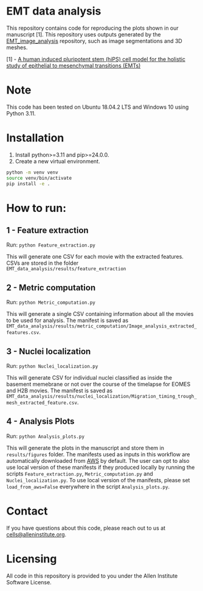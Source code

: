 # EMT data analysis
This repository contains code for reproducing the plots shown in our manuscript [1]. This repository uses outputs generated by the [EMT_image_analysis](https://github.com/AllenCell/EMT_image_analysis) repository, such as image segmentations and 3D meshes.

[1] - [A human induced pluripotent stem (hiPS) cell model for the holistic study of epithelial to mesenchymal transitions (EMTs)](https://www.biorxiv.org/content/10.1101/2024.08.16.608353v1)

# Note
This code has been tested on Ubuntu 18.04.2 LTS and Windows 10 using Python 3.11.

# Installation
1. Install python>=3.11 and pip>=24.0.0.
2. Create a new virtual environment.
```bash
python -m venv venv
source venv/bin/activate
pip install -e .
```

# How to run:

## 1 - Feature extraction

Run: `python Feature_extraction.py`

This will generate one CSV for each movie with the extracted features. CSVs are stored in the folder `EMT_data_analysis/results/feature_extraction`

## 2 - Metric computation

Run: `python Metric_computation.py`

This will generate a single CSV containing information about all the movies to be used for analysis. The manifest is saved as `EMT_data_analysis/results/metric_computation/Image_analysis_extracted_features.csv`.

## 3 - Nuclei localization

Run: `python Nuclei_localization.py`

This will generate CSV for individual nuclei classified as inside the basement memebrane or not over the course of the timelapse for EOMES and H2B movies. The manifest is saved as `EMT_data_analysis/results/nuclei_localization/Migration_timing_trough_mesh_extracted_feature.csv`.

## 4 - Analysis Plots

Run: `python Analysis_plots.py`

This will generate the plots in the manuscript and store them in `results/figures` folder. The manifests used as inputs in this workflow are automatically downloaded from [AWS](https://open.quiltdata.com/b/allencell/tree/aics/emt_timelapse_dataset/manifests/) by default. The user can opt to also use local version of these manifests if they produced locally by running the scripts `Feature_extraction.py`, `Metric_computation.py` and `Nuclei_localization.py`. To use local version of the manifests, please set `load_from_aws=False` everywhere in the script `Analysis_plots.py`.

# Contact
If you have questions about this code, please reach out to us at cells@alleninstitute.org.

# Licensing
All code in this repository is provided to you under the Allen Institute Software License.
